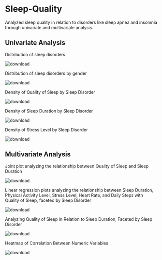 # Sleep-Quality
Analyzed sleep quality in relation to disorders like sleep apnea and insomnia through univariate and multivariate analysis.

## Univariate Analysis
Distribution of sleep disorders

![download](https://github.com/milliehuang2022/Sleep-Quality/assets/87724542/9c4a5b8b-e454-4fb3-a319-5e37165273e4)

Distribution of sleep disorders by gender

![download](https://github.com/milliehuang2022/Sleep-Quality/assets/87724542/c7df251e-4b3c-4ba8-af41-a9bc54b0db42)

Density of Quality of Sleep by Sleep Disorder

![download](https://github.com/milliehuang2022/Sleep-Quality/assets/87724542/d78dbf87-c69d-475a-a0a0-e2a755c027e5)

Density of Sleep Duration by Sleep Disorder

![download](https://github.com/milliehuang2022/Sleep-Quality/assets/87724542/29f27af2-b4d6-4d36-8d3b-b131548e4913)

Density of Stress Level by Sleep Disorder

![download](https://github.com/milliehuang2022/Sleep-Quality/assets/87724542/4effc0c2-146f-467f-8e25-e3dfe20f28c4)

## Multivariate Analysis

Joint plot analyzing the relationship between Quality of Sleep and Sleep Duration 

![download](https://github.com/milliehuang2022/Sleep-Quality/assets/87724542/f5868ecf-def5-468e-8016-c8d6db9b527a)

Linear regression plots analyzing the relationship between Sleep Duration, Physical Activity Level, Stress Level, Heart Rate, and Daily Steps with Quality of Sleep, faceted by Sleep Disorder

![download](https://github.com/milliehuang2022/Sleep-Quality/assets/87724542/45751d6d-5bdc-476a-93e4-ef7c71fba84e)

Analyzing Quality of Sleep in Relation to Sleep Duration, Faceted by Sleep Disorder

![download](https://github.com/milliehuang2022/Sleep-Quality/assets/87724542/096b4032-0656-4758-ba76-71622a5c01b9)

Heatmap of Correlation Between Numeric Variables

![download](https://github.com/milliehuang2022/Sleep-Quality/assets/87724542/dc71ad33-a1e7-4361-8646-ccecdd190113)


